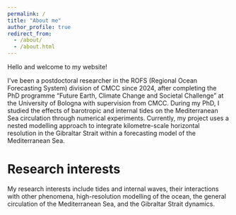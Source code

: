 ```yaml
---
permalink: /
title: "About me"
author_profile: true
redirect_from: 
  - /about/
  - /about.html
---
```


Hello and welcome to my website! 

I've been a postdoctoral researcher in the ROFS (Regional Ocean Forecasting System) division of CMCC since 2024, after completing the PhD programme “Future Earth, Climate Change and Societal Challenge” at the University of Bologna with supervision from CMCC. During my PhD, I studied the effects of barotropic and internal tides on the Mediterranean Sea circulation through numerical experiments. Currently, my project uses a nested modelling approach to integrate kilometre-scale horizontal resolution in the Gibraltar Strait within a forecasting model of the Mediterranean Sea. 


Research interests
======
My research interests include tides and internal waves, their interactions with other phenomena, high-resolution modelling of the ocean, the general circulation of the Mediterranean Sea, and the Gibraltar Strait dynamics.